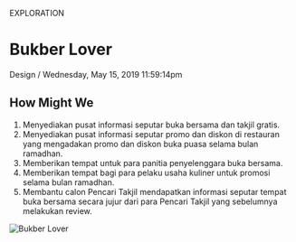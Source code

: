 <p class="type">EXPLORATION</p>

# Bukber Lover

<p class="meta">Design  /  Wednesday, May 15, 2019 11:59:14pm</p>

## How Might We

1. Menyediakan pusat informasi seputar buka bersama dan takjil gratis.
2. Menyediakan pusat informasi seputar promo dan diskon di restauran yang mengadakan promo dan diskon buka puasa selama bulan ramadhan.
3. Memberikan tempat untuk para panitia penyelenggara buka bersama.
4. Memberikan tempat bagi para pelaku usaha kuliner untuk promosi selama bulan ramadhan.
5. Membantu calon Pencari Takjil mendapatkan informasi seputar tempat buka bersama secara jujur dari para Pencari Takjil yang sebelumnya melakukan review.

![Bukber Lover](https://farooq-agent.web.app/assets/images/works/large/bukber-lover.jpg)
